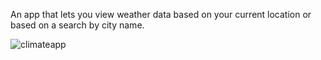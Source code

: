 An app that lets you view weather data based on your current location or based on a search by city name.

![climateapp](https://user-images.githubusercontent.com/17130544/152895714-cff71237-7b1a-40b8-9490-c244efeabc3b.gif)
